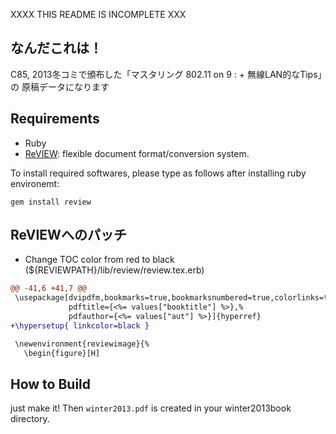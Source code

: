 XXXX THIS README IS INCOMPLETE XXX

## なんだこれは！

C85, 2013冬コミで頒布した「マスタリング 802.11 on 9 : + 無線LAN的なTips」の
原稿データになります

## Requirements

- Ruby
- [ReVIEW](https://github.com/kmuto/review): flexible document format/conversion system.

To install required softwares, please type as follows after installing ruby environemt:

    gem install review


## ReVIEWへのパッチ

- Change TOC color from red to black (${REVIEWPATH}/lib/review/review.tex.erb)
```diff
@@ -41,6 +41,7 @@
 \usepackage[dvipdfm,bookmarks=true,bookmarksnumbered=true,colorlinks=true,%
             pdftitle={<%= values["booktitle"] %>},%
             pdfauthor={<%= values["aut"] %>}]{hyperref}
+\hypersetup{ linkcolor=black }

 \newenvironment{reviewimage}{%
   \begin{figure}[H]
```

## How to Build

just make it! Then ```winter2013.pdf``` is created in your winter2013book directory.
